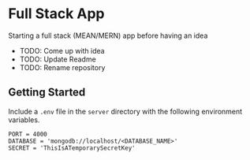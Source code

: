# Full Stack App

Starting a full stack (MEAN/MERN) app before having an idea

* TODO: Come up with idea
* TODO: Update Readme
* TODO: Rename repository

## Getting Started

Include a `.env` file in the `server` directory with the following environment variables.

```
PORT = 4000
DATABASE = 'mongodb://localhost/<DATABASE_NAME>'
SECRET = 'ThisIsATemporarySecretKey'
```
